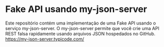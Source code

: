 # Fake API usando my-json-server

Este repositório contém uma implementação de uma Fake API usando o serviço my-json-server. O my-json-server permite que você crie uma API REST falsa rapidamente usando arquivos JSON hospedados no GitHub.
https://my-json-server.typicode.com/
